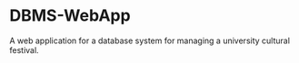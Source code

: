 # DBMS-WebApp

A web application for a database system for managing a university cultural festival.
